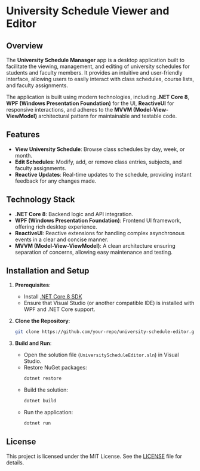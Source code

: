 # University Schedule Viewer and Editor

## Overview
The **University Schedule Manasger** app is a desktop application built to facilitate the viewing, management, and editing of university schedules for students and faculty members. It provides an intuitive and user-friendly interface, allowing users to easily interact with class schedules, course lists, and faculty assignments.

The application is built using modern technologies, including **.NET Core 8**, **WPF (Windows Presentation Foundation)** for the UI, **ReactiveUI** for responsive interactions, and adheres to the **MVVM (Model-View-ViewModel)** architectural pattern for maintainable and testable code.

## Features
- **View University Schedule**: Browse class schedules by day, week, or month.
- **Edit Schedules**: Modify, add, or remove class entries, subjects, and faculty assignments.
- **Reactive Updates**: Real-time updates to the schedule, providing instant feedback for any changes made.

## Technology Stack
- **.NET Core 8**: Backend logic and API integration.
- **WPF (Windows Presentation Foundation)**: Frontend UI framework, offering rich desktop experience.
- **ReactiveUI**: Reactive extensions for handling complex asynchronous events in a clear and concise manner.
- **MVVM (Model-View-ViewModel)**: A clean architecture ensuring separation of concerns, allowing easy maintenance and testing.

## Installation and Setup

1. **Prerequisites**:
    - Install [.NET Core 8 SDK](https://dotnet.microsoft.com/download/dotnet-core/8.0)
    - Ensure that Visual Studio (or another compatible IDE) is installed with WPF and .NET Core support.

2. **Clone the Repository**:
   ```bash
   git clone https://github.com/your-repo/university-schedule-editor.git
   ```

3. **Build and Run**:
    - Open the solution file (`UniversityScheduleEditor.sln`) in Visual Studio.
    - Restore NuGet packages:
      ```bash
      dotnet restore
      ```
    - Build the solution:
      ```bash
      dotnet build
      ```
    - Run the application:
      ```bash
      dotnet run
      ```

## License
This project is licensed under the MIT License. See the [LICENSE](LICENSE) file for details.


